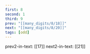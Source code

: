 ```yaml
---
first: 8
second: 1
third: 9
prev: "[[many_digits/8/18]]"
next: "[[many_digits/8/20]]"
tags: [odd]
---
```

prev2-in-text: [[17]]
next2-in-text: [[21]]
